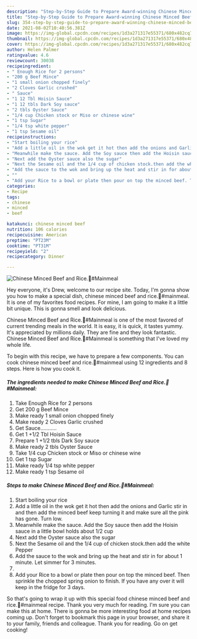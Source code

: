 ```yaml
---
description: "Step-by-Step Guide to Prepare Award-winning Chinese Minced Beef and Rice.🥰#Mainmeal"
title: "Step-by-Step Guide to Prepare Award-winning Chinese Minced Beef and Rice.🥰#Mainmeal"
slug: 354-step-by-step-guide-to-prepare-award-winning-chinese-minced-beef-and-ricemainmeal
date: 2021-08-02T10:40:56.381Z
image: https://img-global.cpcdn.com/recipes/1d3a271317e55371/680x482cq70/chinese-minced-beef-and-ricemainmeal-recipe-main-photo.jpg
thumbnail: https://img-global.cpcdn.com/recipes/1d3a271317e55371/680x482cq70/chinese-minced-beef-and-ricemainmeal-recipe-main-photo.jpg
cover: https://img-global.cpcdn.com/recipes/1d3a271317e55371/680x482cq70/chinese-minced-beef-and-ricemainmeal-recipe-main-photo.jpg
author: Helen Palmer
ratingvalue: 4.6
reviewcount: 30038
recipeingredient:
- " Enough Rice for 2 persons"
- "200 g Beef Mince"
- "1 small onion chopped finely"
- "2 Cloves Garlic crushed"
- " Sauce"
- "1 12 Tbl Hoisin Sauce"
- "1 12 tbls Dark Soy sauce"
- "2 tbls Oyster Sauce"
- "1/4 cup Chicken stock or Miso or chinese wine"
- "1 tsp Sugar"
- "1/4 tsp white pepper"
- "1 tsp Sesame oil"
recipeinstructions:
- "Start boiling your rice"
- "Add a little oil in the wok get it hot then add the onions and Garlic stir in and then add the minced beef keep turning it and make sure all the pink has gone. Turn low."
- "Meanwhile make the sauce. Add the Soy sauce then add the Hoisin sauce in a little bowl holds about 1/2 cup"
- "Next add the Oyster sauce also the sugar"
- "Next the Sesame oil and the 1/4 cup of chicken stock.then add the white Pepper"
- "Add the sauce to the wok and bring up the heat and stir in for about 1 minute. Let simmer for 3 minutes."
- ""
- "Add your Rice to a bowl or plate then pour on top the minced beef. Then sprinkle the chopped spring onion to finish. If you have any over it will keep in the fridge for 3 days."
categories:
- Recipe
tags:
- chinese
- minced
- beef

katakunci: chinese minced beef 
nutrition: 106 calories
recipecuisine: American
preptime: "PT23M"
cooktime: "PT31M"
recipeyield: "2"
recipecategory: Dinner

---
```



![Chinese Minced Beef and Rice.🥰#Mainmeal](https://img-global.cpcdn.com/recipes/1d3a271317e55371/680x482cq70/chinese-minced-beef-and-ricemainmeal-recipe-main-photo.jpg)

Hey everyone, it's Drew, welcome to our recipe site. Today, I'm gonna show you how to make a special dish, chinese minced beef and rice.🥰#mainmeal. It is one of my favorites food recipes. For mine, I am going to make it a little bit unique. This is gonna smell and look delicious.

Chinese Minced Beef and Rice.🥰#Mainmeal is one of the most favored of current trending meals in the world. It is easy, it is quick, it tastes yummy. It's appreciated by millions daily. They are fine and they look fantastic. Chinese Minced Beef and Rice.🥰#Mainmeal is something that I've loved my whole life.




To begin with this recipe, we have to prepare a few components. You can cook chinese minced beef and rice.🥰#mainmeal using 12 ingredients and 8 steps. Here is how you cook it.

<!--inarticleads1-->

##### The ingredients needed to make Chinese Minced Beef and Rice.🥰#Mainmeal:

1. Take  Enough Rice for 2 persons
1. Get 200 g Beef Mince
1. Make ready 1 small onion chopped finely
1. Make ready 2 Cloves Garlic crushed
1. Get  Sauce...........
1. Get 1 +1/2 Tbl Hoisin Sauce
1. Prepare 1 +1/2 tbls Dark Soy sauce
1. Make ready 2 tbls Oyster Sauce
1. Take 1/4 cup Chicken stock or Miso or chinese wine
1. Get 1 tsp Sugar
1. Make ready 1/4 tsp white pepper
1. Make ready 1 tsp Sesame oil




<!--inarticleads2-->

##### Steps to make Chinese Minced Beef and Rice.🥰#Mainmeal:

1. Start boiling your rice
1. Add a little oil in the wok get it hot then add the onions and Garlic stir in and then add the minced beef keep turning it and make sure all the pink has gone. Turn low.
1. Meanwhile make the sauce. Add the Soy sauce then add the Hoisin sauce in a little bowl holds about 1/2 cup
1. Next add the Oyster sauce also the sugar
1. Next the Sesame oil and the 1/4 cup of chicken stock.then add the white Pepper
1. Add the sauce to the wok and bring up the heat and stir in for about 1 minute. Let simmer for 3 minutes.
1. 
1. Add your Rice to a bowl or plate then pour on top the minced beef. Then sprinkle the chopped spring onion to finish. If you have any over it will keep in the fridge for 3 days.




So that's going to wrap it up with this special food chinese minced beef and rice.🥰#mainmeal recipe. Thank you very much for reading. I'm sure you can make this at home. There is gonna be more interesting food at home recipes coming up. Don't forget to bookmark this page in your browser, and share it to your family, friends and colleague. Thank you for reading. Go on get cooking!
